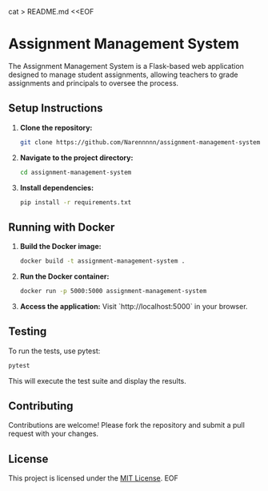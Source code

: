 cat > README.md <<EOF
# Assignment Management System

The Assignment Management System is a Flask-based web application designed to manage student assignments, allowing teachers to grade assignments and principals to oversee the process.

## Setup Instructions

1. **Clone the repository:**
   ```bash
   git clone https://github.com/Narennnnn/assignment-management-system.git
   ```

2. **Navigate to the project directory:**
   ```bash
   cd assignment-management-system
   ```

3. **Install dependencies:**
   ```bash
   pip install -r requirements.txt
   ```

## Running with Docker

1. **Build the Docker image:**
   ```bash
   docker build -t assignment-management-system .
   ```

2. **Run the Docker container:**
   ```bash
   docker run -p 5000:5000 assignment-management-system
   ```

3. **Access the application:**
   Visit \`http://localhost:5000\` in your browser.

## Testing

To run the tests, use pytest:
```bash
pytest
```

This will execute the test suite and display the results.

## Contributing

Contributions are welcome! Please fork the repository and submit a pull request with your changes.

## License

This project is licensed under the [MIT License](LICENSE).
EOF
